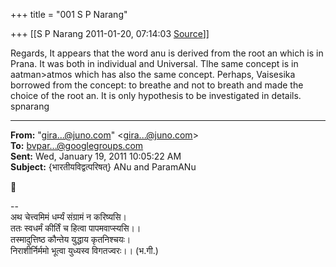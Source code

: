 +++
title = "001 S P Narang"

+++
[[S P Narang	2011-01-20, 07:14:03 [Source](https://groups.google.com/g/bvparishat/c/9yXjIXsUmrs)]]



Regards, It appears that the word anu is derived from the root an which is in Prana. It was both in individual and Universal. Tlhe same concept is in aatman>atmos which has also the same concept. Perhaps, Vaisesika borrowed from the concept: to breathe and not to breath and made the choice of the root an. It is only hypothesis to be investigated in details. spnarang  

  

------------------------------------------------------------------------

**From:** "[gira...@juno.com]()" \<[gira...@juno.com]()\>  
**To:** [bvpar...@googlegroups.com]()  
**Sent:** Wed, January 19, 2011 10:05:22 AM  
**Subject:** {भारतीयविद्वत्परिषत्} ANu and ParamANu  



--  
अथ चेत्त्वमिमं धर्म्यं संग्रामं न करिष्यसि।  
ततः स्वधर्मं कीर्तिं च हित्वा पापमवाप्स्यसि।।  
तस्मादुत्तिष्ठ कौन्तेय युद्धाय कृतनिश्चयः।  
निराशीर्निर्ममो भूत्वा युध्यस्व विगतज्वरः।। (भ.गी.)  

  

